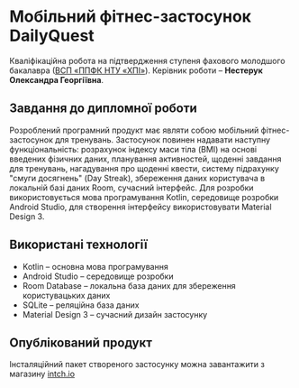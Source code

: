 # Мобільний фітнес-застосунок DailyQuest
Кваліфікаційна робота на підтвердження ступеня фахового молодшого
бакалавра ([ВСП «ППФК НТУ «ХПІ»](http://polytechnic.poltava.ua)). Керівник
роботи – **Нестерук Олександра Георгіївна**.


## Завдання до дипломної роботи
Розроблений програмний продукт має являти собою мобільний фітнес-застосунок для тренувань. Застосунок повинен надавати наступну функціональність: розрахунок індексу маси тіла (BMI) на основі введених фізичних даних, планування активностей, щоденні завдання для тренувань, нагадування про щоденні квести, систему підрахунку "смуги досягнень" (Day Streak), збереження даних користувача в локальній базі даних Room, сучасний інтерфейс. Для розробки використовується мова програмування Kotlin, середовище розробки Android Studio, для створення інтерфейсу використовувати Material Design 3.


## Використані технології
* Kotlin – основна мова програмування
* Android Studio – середовище розробки
* Room Database – локальна база даних для збереження користувацьких даних
* SQLite – реляційна база даних
* Material Design 3 – сучасний дизайн застосунку

  
## Опублікований продукт
Інсталяційний пакет створеного застосунку можна завантажити з магазину
[intch.io](http://itch.io)
